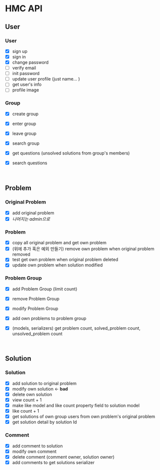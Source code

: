 # HMC API

## User

### User
- [x] sign up
- [x] sign in
- [x] change password
- [ ] verify email
- [ ] init password
- [ ] update user profile (just name... )
- [ ] get user's info
- [ ] profile image

### Group
- [x] create group
- [x] enter group
- [x] leave group
- [x] search group
- [x] get questions (unsolved solutions from group's members)
- [x] search questions


<br />

## Problem

### Original Problem
- [x] add original problem
- [x] *<span styles="color: #DDD;">나머지는 admin으로</span>*

### Problem
- [x] copy all original problem and get own problem
- [x] (위에 추가 혹은 예외 만들기) remove own problem when original problem removed
- [x] test get own problem when original problem deleted
- [x] update own problem when solution modified

### Problem Group
- [x] add Problem Group (limit count)
- [x] remove Problem Group
- [x] modify Problem Group
- [x] add own problems to problem group
- [x] (models, serializers) get problem count, solved_problem count, unsolved_problem count


<br />

## Solution

### Solution
- [x] add solution to original problem
- [x] modify own solution <- **bad**
- [x] delete own solution
- [x] view count + 1
- [x] make like model and like count property field to solution model
- [x] like count + 1
- [x] get solutions of own group users from own problem's original problem
- [x] get solution detail by solution Id

### Comment
- [x] add comment to solution
- [x] modify own comment
- [x] delete comment (comment owner, solution owner)
- [x] add comments to get solutions serializer